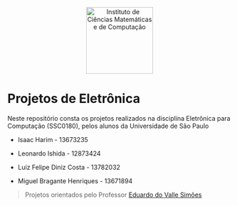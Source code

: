 <p align="center">
<a href="https://www.icmc.usp.br/">
<img src="https://github.com/zLeonardoIshida/projetos-de-eletronica/blob/main/Fonte-tensao/readmeImagens/icmcLogo.png?raw=true" alt="Instituto de Ciências Matemáticas e de Computação" width="150"/>
</a>
</br>
</p>

# Projetos de Eletrônica 

 Neste repositório consta os projetos realizados na disciplina Eletrônica para Computação (SSC0180), pelos alunos da Universidade de São Paulo
 
- Isaac Harim - 13673235

- Leonardo Ishida - 12873424

- Luiz Felipe Diniz Costa - 13782032

- Miguel Bragante Henriques - 13671894

> Projetos orientados pelo Professor [Eduardo do Valle Simões](https://gitlab.com/simoesusp)


